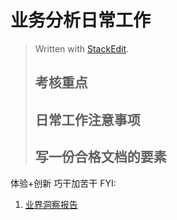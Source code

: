 

# 业务分析日常工作
> Written with [StackEdit](https://stackedit.io/).
> ## 考核重点
> ## 日常工作注意事项
> ## 写一份合格文档的要素

体验+创新  巧干加苦干 
FYI:
1. [业界洞察报告](http://3ms.huawei.com/hi/group/3029683/files.html#category=1433913)
<!--stackedit_data:
eyJoaXN0b3J5IjpbLTE1OTU4NzE3Nl19
-->